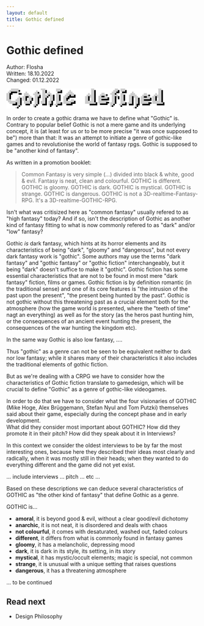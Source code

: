```yaml
---
layout: default
title: Gothic defined
---
```


# Gothic defined  

Author: Flosha  
Written: 18.10.2022  
Changed: 01.12.2022  

![Gothic defined](/_img/headings/gothic-defined.png)

In order to create a gothic drama we have to define what "Gothic" is. Contrary to popular belief Gothic is not a mere game and its underlying concept, it is (at least for us or to be more precise "it was once supposed to be") more than that: It was an attempt to initiate a genre of gothic-like games and to revolutionise the world of fantasy rpgs. Gothic is supposed to be "another kind of fantasy".  

As written in a promotion booklet:  
> Common Fantasy is very simple (...) divided into black & white, good & evil. Fantasy is neat, clean and colourful. GOTHIC is different. GOTHIC is gloomy. GOTHIC is dark. GOTHIC is mystical. GOTHIC is strange. GOTHIC is dangerous. GOTHIC is not a 3D-realtime-Fantasy-RPG. It's a 3D-realtime-GOTHIC-RPG.

Isn't what was critisized here as "common fantasy" usually refered to as "high fantasy" today? And if so, isn't the description of Gothic as another kind of fantasy fitting to what is now commonly refered to as "dark" and/or "low" fantasy?  

Gothic *is* dark fantasy, which hints at its horror elements and its characteristics of being "dark", "gloomy" and "dangerous", but not every dark fantasy work is "gothic". Some authors may use the terms "dark fantasy" and "gothic fantasy" or "gothic fiction" interchangeably, but it being "dark" doesn't suffice to make it "gothic". Gothic fiction has some essential characteristics that are not to be found in most mere "dark fantasy" fiction, films or games. Gothic fiction is by definition romantic (in the traditional sense) and one of its core features is "the intrusion of the past upon the present", "the present being hunted by the past". Gothic is not gothic without this threatening past as a crucial element both for the atmosphere (how the game world is presented, where the "teeth of time" nagt an everything) as well as for the story (as the heros past hunting him, or the consequences of an ancient event hunting the present, the consequences of the war hunting the kingdom etc).   

In the same way Gothic is also low fantasy, .... 

Thus "gothic" as a genre can not be seen to be equivalent neither to dark nor low fantasy; while it shares many of their characteristics it also includes the traditional elements of gothic fiction.  

But as we're dealing with a CRPG we have to consider how the characteristics of Gothic fiction translate to gamedesign, which will be crucial to define "Gothic" as a genre of gothic-like videogames.

In order to do that we have to consider what the four visionaries of GOTHIC (Mike Hoge, Alex Brüggemann, Stefan Nyul and Tom Putzki) themselves said about their game, especially during the concept phase and in early development.  
What did they consider most important about GOTHIC? How did they promote it in their pitch? How did they speak about it in Interviews?  

In this context we consider the oldest interviews to be by far the most interesting ones, because here they described their ideas most clearly and radically, when it was mostly still in their heads; when they wanted to do everything different and the game did not yet exist.

... include interviews ... pitch ... etc ...


Based on these descriptions we can deduce several characteristics of GOTHIC as "the other kind of fantasy" that define Gothic as a genre.

GOTHIC is...

* **amoral**, it is beyond good & evil, without a clear good/evil dichotomy
* **anarchic**, it is not neat, it is disordered and deals with chaos
* **not colourful**, it comes with desaturated, washed out, faded colours
* **different**, it differs from what is commonly found in fantasy games
* **gloomy**, it has a melancholic, depressing mood
* **dark**, it is dark in its style, its setting, in its story
* **mystical**, it has mystic/occult elements; magic is special, not common
* **strange**, it is unusual with a unique setting that raises questions
* **dangerous**, it has a threatening atmosphere





... to be continued


## Read next

* Design Philosophy
